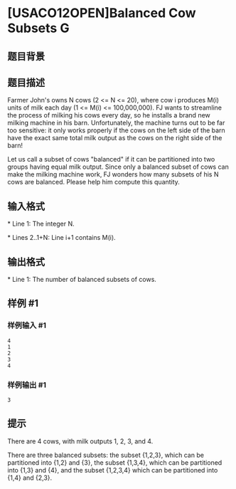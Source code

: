 # [USACO12OPEN]Balanced Cow Subsets G

## 题目背景



## 题目描述

Farmer John's owns N cows (2 <= N <= 20), where cow i produces M(i) units of milk each day (1 <= M(i) <= 100,000,000).  FJ wants to streamline the process of milking his cows every day, so he installs a brand new milking machine in his barn.  Unfortunately, the machine turns out to be far too sensitive: it only works properly if the cows on the left side of the barn have the exact same total milk output as the cows on the right side of the barn!

Let us call a subset of cows "balanced" if it can be partitioned into two groups having equal milk output.  Since only a balanced subset of cows can make the milking machine work, FJ wonders how many subsets of his N cows are balanced.  Please help him compute this quantity.


## 输入格式

\* Line 1: The integer N.

\* Lines 2..1+N: Line i+1 contains M(i). 



## 输出格式

\* Line 1: The number of balanced subsets of cows.


## 样例 #1

### 样例输入 #1
```
4 
1 
2 
3 
4 
```

### 样例输出 #1

```
3 
```

## 提示

There are 4 cows, with milk outputs 1, 2, 3, and 4.


There are three balanced subsets: the subset {1,2,3}, which can be partitioned into {1,2} and {3}, the subset {1,3,4}, which can be partitioned into {1,3} and {4}, and the subset {1,2,3,4} which can be partitioned into {1,4} and {2,3}.

